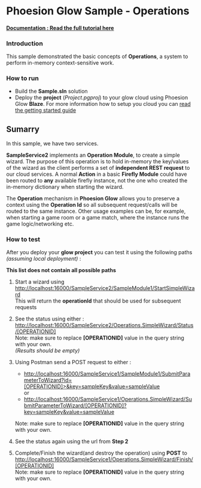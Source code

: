 # Phoesion Glow Sample - Operations


#### [Documentation : Read the full tutorial here](https://glow-docs.phoesion.com/articles/Tutorials_Operation_Module.html)


### Introduction
This sample demonstrated the basic concepts of **Operations**, a system to perform in-memory context-sensitive work.


### How to run
- Build the **Sample.sln** solution
- Deploy the **project** (*Project.pgproj*) to your glow cloud using Phoesion Glow **Blaze**. For more information how to setup you cloud you can [read the getting started guide](https://glow-docs.phoesion.com/articles/Getting_Started_DevMachine_Setup.html)


## Sumarry
In this sample, we have two services.

 **SampleService2** implements an **Operation Module**, to create a simple wizard.
 The purpose of this operation is to hold in-memory the key/values of the wizard as the client performs a set of **independent REST request** to our cloud services. A normal **Action** in a basic **Firefly Module** could have been routed to **any** available firefly instance, not the one who created the in-memory dictionary when starting the wizard.

 The **Operation** mechanism in **Phoesion Glow** allows you to preserve a context using the **Operation Id** so all subsequent request/calls will be routed to the same instance. Other usage examples can be, for example, when starting a game room or a game match, where the instance runs the game logic/networking etc.


### How to test
After you deploy your **glow project** you can test it using the following paths *(assuming local deployment)* :

**This list does not contain all possible paths**

1. Start a wizard using [http://localhost:16000/SampleService2/SampleModule1/StartSimpleWizard](http://localhost:16000/SampleService2/SampleModule1/StartSimpleWizard) \
   This will return the **operationId** that should be used for subsequent requests

2. See the status using either : [http://localhost:16000/SampleService2/Operations.SimpleWizard/Status/[OPERATIONID]](http://localhost:16000/SampleService2/Operations.SimpleWizard/Status/[OPERATIONID]) \
   Note: make sure to replace **[OPERATIONID]** value in the query string with your own. \
   *(Results should be empty)*

4. Using Postman send a POST request to either :
   - [http://localhost:16000/SampleService1/SampleModule1/SubmitParameterToWizard?id=[OPERATIONID]>&key=sampleKey&value=sampleValue](http://localhost:16000/SampleService1/SampleModule1/SubmitParameterToWizard?id=[OPERATIONID]>&key=sampleKey&value=sampleValue)\
    or
   - [http://localhost:16000/SampleService1/Operations.SimpleWizard/SubmitParameterToWizard/[OPERATIONID]?key=sampleKey&value=sampleValue](http://localhost:16000/SampleService1/Operations.SimpleWizard/SubmitParameterToWizard/[OPERATIONID]?key=sampleKey&value=sampleValue)

   Note: make sure to replace **[OPERATIONID]** value in the query string with your own.

4. See the status again using the url from **Step 2**

5. Complete/Finish the wizard(and destroy the operation) using **POST** to [http://localhost:16000/SampleService1/Operations.SimpleWizard/Finish/[OPERATIONID]](http://localhost:16000/SampleService1/Operations.SimpleWizard/Finish/[OPERATIONID]) \
   Note: make sure to replace **[OPERATIONID]** value in the query string with your own.



